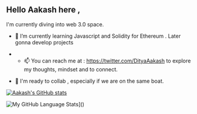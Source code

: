 ## Hello Aakash here ,
I'm currently diving into web 3.0 space. 

<!--
**aakashditya/aakashditya** is a ✨ _special_ ✨ repository because its `README.md` (this file) appears on your GitHub profile.

Here are some ideas to get you started:

- 🔭 I’m currently working on ...
- 🌱 I’m currently learning ...
- 👯 I’m looking to collaborate on ...
- 🤔 I’m looking for help with ...
- 💬 Ask me about ...
- 📫 How to reach me: ...
- 😄 Pronouns: ...
- ⚡ Fun fact: ...
-->
- 🌱 I’m currently learning Javascript and Solidity for Ethereum . Later gonna develop projects

- - 📫 You can reach me at  : https://twitter.com/DityaAakash to explore my thoughts, mindset and to connect.
- 👯 I'm ready to collab , especially if we are on the same boat.


[![Aakash's GitHub stats](https://github-readme-stats.vercel.app/api?username=aakashditya)](https://github.com/aakashditya/github-readme-stats)

![My GitHub Language Stats](https://github-readme-stats.vercel.app/api/top-langs/?username=aakashditya&langs_count=5&theme=tokyonight)]()
